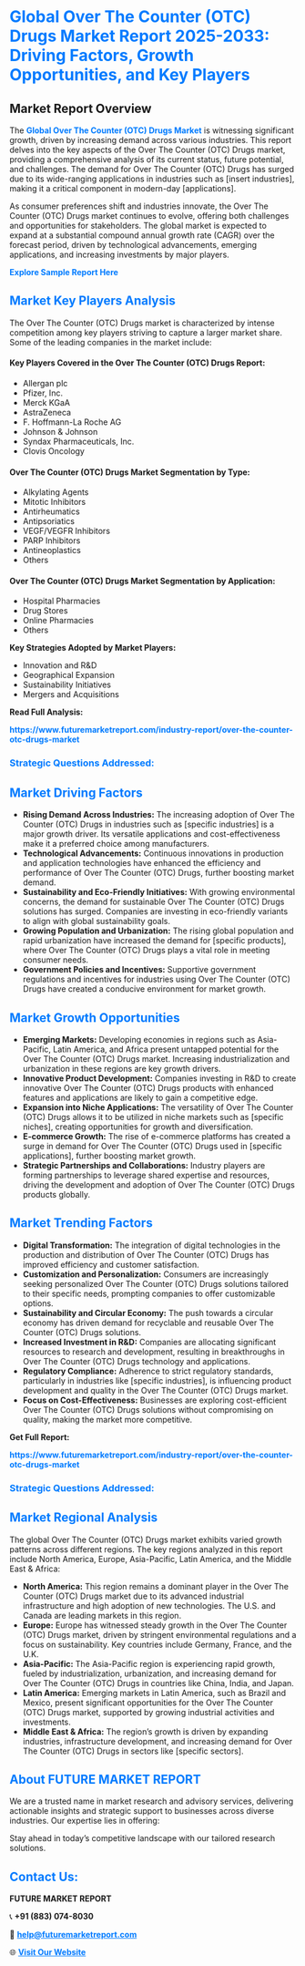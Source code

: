 <h1 style="color: #007BFF;">Global Over The Counter (OTC) Drugs Market Report 2025-2033: Driving Factors, Growth Opportunities, and Key Players</h1>

<section id="overview">
<h2>Market Report Overview</h2>
<p>The <a href="https://www.futuremarketreport.com/industry-report/over-the-counter-otc-drugs-market" style="color: #007BFF; text-decoration: none;"><strong>Global Over The Counter (OTC) Drugs Market</strong></a> is witnessing significant growth, driven by increasing demand across various industries. This report delves into the key aspects of the Over The Counter (OTC) Drugs market, providing a comprehensive analysis of its current status, future potential, and challenges. The demand for Over The Counter (OTC) Drugs has surged due to its wide-ranging applications in industries such as [insert industries], making it a critical component in modern-day [applications].</p>
<p>As consumer preferences shift and industries innovate, the Over The Counter (OTC) Drugs market continues to evolve, offering both challenges and opportunities for stakeholders. The global market is expected to expand at a substantial compound annual growth rate (CAGR) over the forecast period, driven by technological advancements, emerging applications, and increasing investments by major players.</p>
</section>

<section id="overview">
<p><a href="https://www.futuremarketreport.com/request-sample/reportId=35349" style="color: #007BFF; text-decoration: none;"><strong>Explore Sample Report Here</strong></a></p>
</section>

<section id="key-players">
<h2 style="color: #007BFF;">Market Key Players Analysis</h2>
<p>The Over The Counter (OTC) Drugs market is characterized by intense competition among key players striving to capture a larger market share. Some of the leading companies in the market include:</p>
<h4>Key Players Covered in the Over The Counter (OTC) Drugs Report:</h4>
<ul><li>Allergan plc</li><li>Pfizer, Inc.</li><li>Merck KGaA</li><li>AstraZeneca</li><li>F. Hoffmann-La Roche AG</li><li>Johnson &amp; Johnson</li><li>Syndax Pharmaceuticals, Inc.</li><li>Clovis Oncology</li></ul>
<h4>Over The Counter (OTC) Drugs Market Segmentation by Type:</h4>
<ul><li>Alkylating Agents</li><li>Mitotic Inhibitors</li><li>Antirheumatics</li><li>Antipsoriatics</li><li>VEGF/VEGFR Inhibitors</li><li>PARP Inhibitors</li><li>Antineoplastics</li><li>Others</li></ul>

<h4>Over The Counter (OTC) Drugs Market Segmentation by Application:</h4>
<ul><li>Hospital Pharmacies</li><li>Drug Stores</li><li>Online Pharmacies</li><li>Others</li></ul>
<p><strong>Key Strategies Adopted by Market Players:</strong></p>
<ul>
<li>Innovation and R&D</li>
<li>Geographical Expansion</li>
<li>Sustainability Initiatives</li>
<li>Mergers and Acquisitions</li>
</ul>
</section>

<section>
<p><strong>Read Full Analysis: </strong></p><a href="https://www.futuremarketreport.com/industry-report/over-the-counter-otc-drugs-market" style="color: #007BFF; text-decoration: none;"><strong>https://www.futuremarketreport.com/industry-report/over-the-counter-otc-drugs-market</strong></a>
<h3 style="color: #007BFF;">Strategic Questions Addressed:</h3>
</section>

<section id="driving-factors">
<h2 style="color: #007BFF;">Market Driving Factors</h2>
<ul>
<li><strong>Rising Demand Across Industries:</strong> The increasing adoption of Over The Counter (OTC) Drugs in industries such as [specific industries] is a major growth driver. Its versatile applications and cost-effectiveness make it a preferred choice among manufacturers.</li>
<li><strong>Technological Advancements:</strong> Continuous innovations in production and application technologies have enhanced the efficiency and performance of Over The Counter (OTC) Drugs, further boosting market demand.</li>
<li><strong>Sustainability and Eco-Friendly Initiatives:</strong> With growing environmental concerns, the demand for sustainable Over The Counter (OTC) Drugs solutions has surged. Companies are investing in eco-friendly variants to align with global sustainability goals.</li>
<li><strong>Growing Population and Urbanization:</strong> The rising global population and rapid urbanization have increased the demand for [specific products], where Over The Counter (OTC) Drugs plays a vital role in meeting consumer needs.</li>
<li><strong>Government Policies and Incentives:</strong> Supportive government regulations and incentives for industries using Over The Counter (OTC) Drugs have created a conducive environment for market growth.</li>
</ul>
</section>

<section id="growth-opportunities">
<h2 style="color: #007BFF;">Market Growth Opportunities</h2>
<ul>
<li><strong>Emerging Markets:</strong> Developing economies in regions such as Asia-Pacific, Latin America, and Africa present untapped potential for the Over The Counter (OTC) Drugs market. Increasing industrialization and urbanization in these regions are key growth drivers.</li>
<li><strong>Innovative Product Development:</strong> Companies investing in R&D to create innovative Over The Counter (OTC) Drugs products with enhanced features and applications are likely to gain a competitive edge.</li>
<li><strong>Expansion into Niche Applications:</strong> The versatility of Over The Counter (OTC) Drugs allows it to be utilized in niche markets such as [specific niches], creating opportunities for growth and diversification.</li>
<li><strong>E-commerce Growth:</strong> The rise of e-commerce platforms has created a surge in demand for Over The Counter (OTC) Drugs used in [specific applications], further boosting market growth.</li>
<li><strong>Strategic Partnerships and Collaborations:</strong> Industry players are forming partnerships to leverage shared expertise and resources, driving the development and adoption of Over The Counter (OTC) Drugs products globally.</li>
</ul>
</section>

<section id="trending-factors">
<h2 style="color: #007BFF;">Market Trending Factors</h2>
<ul>
<li><strong>Digital Transformation:</strong> The integration of digital technologies in the production and distribution of Over The Counter (OTC) Drugs has improved efficiency and customer satisfaction.</li>
<li><strong>Customization and Personalization:</strong> Consumers are increasingly seeking personalized Over The Counter (OTC) Drugs solutions tailored to their specific needs, prompting companies to offer customizable options.</li>
<li><strong>Sustainability and Circular Economy:</strong> The push towards a circular economy has driven demand for recyclable and reusable Over The Counter (OTC) Drugs solutions.</li>
<li><strong>Increased Investment in R&D:</strong> Companies are allocating significant resources to research and development, resulting in breakthroughs in Over The Counter (OTC) Drugs technology and applications.</li>
<li><strong>Regulatory Compliance:</strong> Adherence to strict regulatory standards, particularly in industries like [specific industries], is influencing product development and quality in the Over The Counter (OTC) Drugs market.</li>
<li><strong>Focus on Cost-Effectiveness:</strong> Businesses are exploring cost-efficient Over The Counter (OTC) Drugs solutions without compromising on quality, making the market more competitive.</li>
</ul>
</section>

<section>
<p><strong>Get Full Report: </strong></p><a href="https://www.futuremarketreport.com/industry-report/over-the-counter-otc-drugs-market" style="color: #007BFF; text-decoration: none;"><strong>https://www.futuremarketreport.com/industry-report/over-the-counter-otc-drugs-market</strong></a>
<h3 style="color: #007BFF;">Strategic Questions Addressed:</h3>
</section>


<section id="regional-analysis">
<h2 style="color: #007BFF;">Market Regional Analysis</h2>
<p>The global Over The Counter (OTC) Drugs market exhibits varied growth patterns across different regions. The key regions analyzed in this report include North America, Europe, Asia-Pacific, Latin America, and the Middle East & Africa:</p>
<ul>
<li><strong>North America:</strong> This region remains a dominant player in the Over The Counter (OTC) Drugs market due to its advanced industrial infrastructure and high adoption of new technologies. The U.S. and Canada are leading markets in this region.</li>
<li><strong>Europe:</strong> Europe has witnessed steady growth in the Over The Counter (OTC) Drugs market, driven by stringent environmental regulations and a focus on sustainability. Key countries include Germany, France, and the U.K.</li>
<li><strong>Asia-Pacific:</strong> The Asia-Pacific region is experiencing rapid growth, fueled by industrialization, urbanization, and increasing demand for Over The Counter (OTC) Drugs in countries like China, India, and Japan.</li>
<li><strong>Latin America:</strong> Emerging markets in Latin America, such as Brazil and Mexico, present significant opportunities for the Over The Counter (OTC) Drugs market, supported by growing industrial activities and investments.</li>
<li><strong>Middle East & Africa:</strong> The region’s growth is driven by expanding industries, infrastructure development, and increasing demand for Over The Counter (OTC) Drugs in sectors like [specific sectors].</li>
</ul>
</section>

<footer>
<h2 style="color: #007BFF;">About FUTURE MARKET REPORT</h2>
<p>We are a trusted name in market research and advisory services, delivering actionable insights and strategic support to businesses across diverse industries. Our expertise lies in offering:</p>

<p>Stay ahead in today’s competitive landscape with our tailored research solutions.</p>

<h2 style="color: #007BFF;">Contact Us:</h2>
<p><strong>FUTURE MARKET REPORT</strong></p>
<p>📞 <strong>+91 (883) 074-8030</strong></p>
<p>📧 <strong><a href="mailto:help@futuremarketreport.com" style="color: #007BFF;">help@futuremarketreport.com</a></strong></p>
<p>🌐 <strong><a href="https://www.futuremarketreport.com/" style="color: #007BFF;">Visit Our Website</a></strong></p>
</footer>